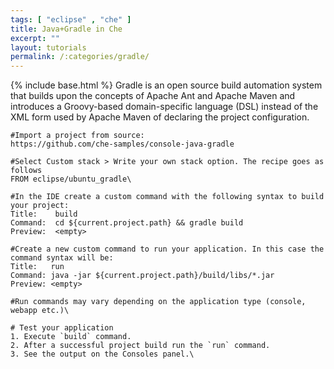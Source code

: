 ```yaml
---
tags: [ "eclipse" , "che" ]
title: Java+Gradle in Che
excerpt: ""
layout: tutorials
permalink: /:categories/gradle/
---
```

{% include base.html %}
Gradle is an open source build automation system that builds upon the concepts of Apache Ant and Apache Maven and introduces a Groovy-based domain-specific language (DSL) instead of the XML form used by Apache Maven of declaring the project configuration.
```text  
#Import a project from source:
https://github.com/che-samples/console-java-gradle

#Select Custom stack > Write your own stack option. The recipe goes as follows
FROM eclipse/ubuntu_gradle\
```

```text  
#In the IDE create a custom command with the following syntax to build your project:
Title:    build
Command:  cd ${current.project.path} && gradle build
Preview:  <empty>

#Create a new custom command to run your application. In this case the command syntax will be:
Title:   run
Command: java -jar ${current.project.path}/build/libs/*.jar
Preview: <empty>

#Run commands may vary depending on the application type (console, webapp etc.)\
```

```text  
# Test your application
1. Execute `build` command.
2. After a successful project build run the `run` command.
3. See the output on the Consoles panel.\
```
